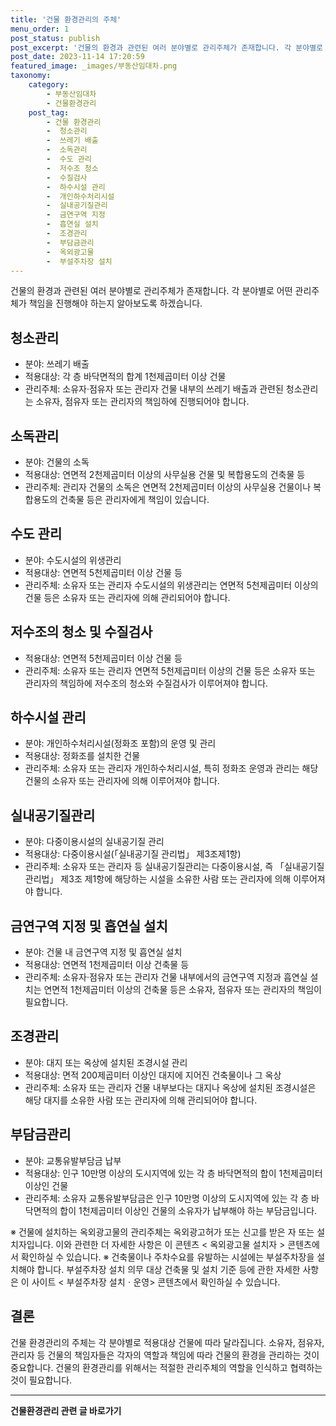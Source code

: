 ```yaml
---
title: '건물 환경관리의 주체'
menu_order: 1
post_status: publish
post_excerpt: '건물의 환경과 관련된 여러 분야별로 관리주체가 존재합니다. 각 분야별로 어떤 관리주체가 책임을 진행해야 하는지 알아보도록 하겠습니다.'
post_date: 2023-11-14 17:20:59
featured_image: _images/부동산임대차.png
taxonomy:
    category:
        - 부동산임대차
        - 건물환경관리
    post_tag:
        - 건물 환경관리
        -  청소관리
        -  쓰레기 배출
        -  소독관리
        -  수도 관리
        -  저수조 청소
        -  수질검사
        -  하수시설 관리
        -  개인하수처리시설
        -  실내공기질관리
        -  금연구역 지정
        -  흡연실 설치
        -  조경관리
        -  부담금관리
        -  옥외광고물
        -  부설주차장 설치
---
```



건물의 환경과 관련된 여러 분야별로 관리주체가 존재합니다. 각 분야별로 어떤 관리주체가 책임을 진행해야 하는지 알아보도록 하겠습니다.

## 청소관리
- 분야: 쓰레기 배출
- 적용대상: 각 층 바닥면적의 합계 1천제곱미터 이상 건물
- 관리주체: 소유자·점유자 또는 관리자
건물 내부의 쓰레기 배출과 관련된 청소관리는 소유자, 점유자 또는 관리자의 책임하에 진행되어야 합니다.

## 소독관리
- 분야: 건물의 소독
- 적용대상: 연면적 2천제곱미터 이상의 사무실용 건물 및 복합용도의 건축물 등
- 관리주체: 관리자
건물의 소독은 연면적 2천제곱미터 이상의 사무실용 건물이나 복합용도의 건축물 등은 관리자에게 책임이 있습니다.

## 수도 관리
- 분야: 수도시설의 위생관리
- 적용대상: 연면적 5천제곱미터 이상 건물 등
- 관리주체: 소유자 또는 관리자
수도시설의 위생관리는 연면적 5천제곱미터 이상의 건물 등은 소유자 또는 관리자에 의해 관리되어야 합니다.

## 저수조의 청소 및 수질검사
- 적용대상: 연면적 5천제곱미터 이상 건물 등
- 관리주체: 소유자 또는 관리자
연면적 5천제곱미터 이상의 건물 등은 소유자 또는 관리자의 책임하에 저수조의 청소와 수질검사가 이루어져야 합니다.

## 하수시설 관리
- 분야: 개인하수처리시설(정화조 포함)의 운영 및 관리
- 적용대상: 정화조를 설치한 건물
- 관리주체: 소유자 또는 관리자
개인하수처리시설, 특히 정화조 운영과 관리는 해당 건물의 소유자 또는 관리자에 의해 이루어져야 합니다.

## 실내공기질관리
- 분야: 다중이용시설의 실내공기질 관리
- 적용대상: 다중이용시설(「실내공기질 관리법」 제3조제1항)
- 관리주체: 소유자 또는 관리자 등
실내공기질관리는 다중이용시설, 즉 「실내공기질 관리법」 제3조 제1항에 해당하는 시설을 소유한 사람 또는 관리자에 의해 이루어져야 합니다.

## 금연구역 지정 및 흡연실 설치
- 분야: 건물 내 금연구역 지정 및 흡연실 설치
- 적용대상: 연면적 1천제곱미터 이상 건축물 등
- 관리주체: 소유자·점유자 또는 관리자
건물 내부에서의 금연구역 지정과 흡연실 설치는 연면적 1천제곱미터 이상의 건축물 등은 소유자, 점유자 또는 관리자의 책임이 필요합니다.

## 조경관리
- 분야: 대지 또는 옥상에 설치된 조경시설 관리
- 적용대상: 면적 200제곱미터 이상인 대지에 지어진 건축물이나 그 옥상
- 관리주체: 소유자 또는 관리자
건물 내부보다는 대지나 옥상에 설치된 조경시설은 해당 대지를 소유한 사람 또는 관리자에 의해 관리되어야 합니다.

## 부담금관리
- 분야: 교통유발부담금 납부
- 적용대상: 인구 10만명 이상의 도시지역에 있는 각 층 바닥면적의 합이 1천제곱미터 이상인 건물
- 관리주체: 소유자
교통유발부담금은 인구 10만명 이상의 도시지역에 있는 각 층 바닥면적의 합이 1천제곱미터 이상인 건물의 소유자가 납부해야 하는 부담금입니다.

※ 건물에 설치하는 옥외광고물의 관리주체는 옥외광고허가 또는 신고를 받은 자 또는 설치자입니다. 이와 관련한 더 자세한 사항은 이 콘텐츠 < 옥외광고물 설치자 > 콘텐츠에서 확인하실 수 있습니다.
※ 건축물이나 주차수요를 유발하는 시설에는 부설주차장을 설치해야 합니다. 부설주차장 설치 의무 대상 건축물 및 설치 기준 등에 관한 자세한 사항은 이 사이트 < 부설주차장 설치ㆍ운영> 콘텐츠에서 확인하실 수 있습니다.

## 결론
건물 환경관리의 주체는 각 분야별로 적용대상 건물에 따라 달라집니다. 소유자, 점유자, 관리자 등 건물의 책임자들은 각자의 역할과 책임에 따라 건물의 환경을 관리하는 것이 중요합니다. 건물의 환경관리를 위해서는 적절한 관리주체의 역할을 인식하고 협력하는 것이 필요합니다.
<!-- wp:separator -->
<hr class="wp-block-separator has-alpha-channel-opacity"/>
<!-- /wp:separator -->

<!-- wp:group {"backgroundColor":"base","layout":{"type":"constrained"}} -->
<div class="wp-block-group has-base-background-color has-background"><!-- wp:paragraph {"align":"center","fontSize":"medium"} -->
<p class="has-text-align-center has-large-font-size"><strong>건물환경관리 관련 글 바로가기</strong></p>
<!-- /wp:paragraph -->


<!-- wp:latest-posts
{"categories":[{"id":22783,"count":19,"description":"","link":"https://uknowlaw.com/category/%ea%b1%b4%eb%ac%bc%ed%99%98%ea%b2%bd%ea%b4%80%eb%a6%ac/","name":"건물환경관리","slug":"건물환경관리","taxonomy":"category","parent":0,"meta":[],"_links":{"self":[{"href":"https://uknowlaw.com/wp-json/wp/v2/categories/22783"}],"collection":[{"href":"https://uknowlaw.com/wp-json/wp/v2/categories"}],"about":[{"href":"https://uknowlaw.com/wp-json/wp/v2/taxonomies/category"}],"wp:post_type":[{"href":"https://uknowlaw.com/wp-json/wp/v2/posts?categories=22783"}],"curies":[{"name":"wp","href":"https://api.w.org/{rel}","templated":true}]}}],"postsToShow":100,"excerptLength":28,"postLayout":"grid","columns":2,"featuredImageAlign":"left","featuredImageSizeSlug":"large","fontSize":"small"} /--></div>
<!-- /wp:group -->